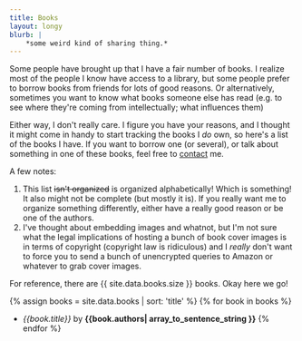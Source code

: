 ```yaml
---
title: Books
layout: longy
blurb: | 
    *some weird kind of sharing thing.*
---
```



Some people have brought up that I have a fair number of books.
I realize most of the people I know have access to a library,
but some people prefer to borrow books from friends for lots of good reasons.
Or alternatively, sometimes you want to know what books someone else has read
(e.g. to see where they're coming from intellectually; what influences them)

Either way, I don't really care. I figure you have your reasons,
and I thought it might come in handy to start tracking the books I *do* own,
so here's a list of the books I have. If you want to borrow one (or several),
or talk about something in one of these books,
feel free to [contact](/contact) me.

A few notes:

1. This list ~~isn't organized~~ is organized alphabetically! Which is something! It also might not be complete (but mostly it is).
If you really want me to organize something differently, either have a really good reason or be one of the authors.
2. I've thought about embedding images and whatnot,
  but I'm not sure what the legal implications of hosting a bunch of book cover images is in terms of copyright
  (copyright law is ridiculous)
  and I *really* don't want to force you to send a bunch of unencrypted queries to Amazon or whatever to grab cover images.

For reference, there are {{ site.data.books.size }} books. Okay here we go!

{% assign books = site.data.books | sort: 'title' %}
{% for book in books %}
- *{{book.title}}* by **{{book.authors| array_to_sentence_string }}**
{% endfor %}